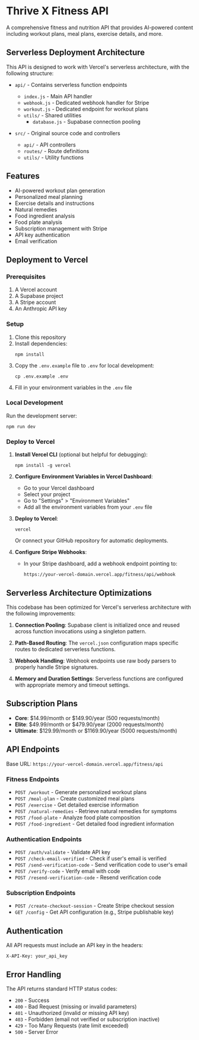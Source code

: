 # Thrive X Fitness API

A comprehensive fitness and nutrition API that provides AI-powered content including workout plans, meal plans, exercise details, and more.

## Serverless Deployment Architecture

This API is designed to work with Vercel's serverless architecture, with the following structure:

- `api/` - Contains serverless function endpoints
  - `index.js` - Main API handler
  - `webhook.js` - Dedicated webhook handler for Stripe
  - `workout.js` - Dedicated endpoint for workout plans
  - `utils/` - Shared utilities
    - `database.js` - Supabase connection pooling

- `src/` - Original source code and controllers
  - `api/` - API controllers
  - `routes/` - Route definitions
  - `utils/` - Utility functions

## Features

- AI-powered workout plan generation
- Personalized meal planning
- Exercise details and instructions
- Natural remedies
- Food ingredient analysis
- Food plate analysis
- Subscription management with Stripe
- API key authentication
- Email verification

## Deployment to Vercel

### Prerequisites

1. A Vercel account
2. A Supabase project
3. A Stripe account
4. An Anthropic API key

### Setup

1. Clone this repository
2. Install dependencies:
   ```
   npm install
   ```
3. Copy the `.env.example` file to `.env` for local development:
   ```
   cp .env.example .env
   ```
4. Fill in your environment variables in the `.env` file

### Local Development

Run the development server:

```
npm run dev
```

### Deploy to Vercel

1. **Install Vercel CLI** (optional but helpful for debugging):
   ```
   npm install -g vercel
   ```

2. **Configure Environment Variables in Vercel Dashboard**:
   - Go to your Vercel dashboard
   - Select your project
   - Go to "Settings" > "Environment Variables"
   - Add all the environment variables from your `.env` file

3. **Deploy to Vercel**:
   ```
   vercel
   ```
   Or connect your GitHub repository for automatic deployments.

4. **Configure Stripe Webhooks**:
   - In your Stripe dashboard, add a webhook endpoint pointing to:
     ```
     https://your-vercel-domain.vercel.app/fitness/api/webhook
     ```

## Serverless Architecture Optimizations

This codebase has been optimized for Vercel's serverless architecture with the following improvements:

1. **Connection Pooling**: Supabase client is initialized once and reused across function invocations using a singleton pattern.

2. **Path-Based Routing**: The `vercel.json` configuration maps specific routes to dedicated serverless functions.

3. **Webhook Handling**: Webhook endpoints use raw body parsers to properly handle Stripe signatures.

4. **Memory and Duration Settings**: Serverless functions are configured with appropriate memory and timeout settings.

## Subscription Plans

- **Core**: $14.99/month or $149.90/year (500 requests/month)
- **Elite**: $49.99/month or $479.90/year (2000 requests/month)
- **Ultimate**: $129.99/month or $1169.90/year (5000 requests/month)

## API Endpoints

Base URL: `https://your-vercel-domain.vercel.app/fitness/api`

### Fitness Endpoints

- `POST /workout` - Generate personalized workout plans
- `POST /meal-plan` - Create customized meal plans
- `POST /exercise` - Get detailed exercise information
- `POST /natural-remedies` - Retrieve natural remedies for symptoms
- `POST /food-plate` - Analyze food plate composition
- `POST /food-ingredient` - Get detailed food ingredient information

### Authentication Endpoints

- `POST /auth/validate` - Validate API key
- `POST /check-email-verified` - Check if user's email is verified
- `POST /send-verification-code` - Send verification code to user's email
- `POST /verify-code` - Verify email with code
- `POST /resend-verification-code` - Resend verification code

### Subscription Endpoints

- `POST /create-checkout-session` - Create Stripe checkout session
- `GET /config` - Get API configuration (e.g., Stripe publishable key)

## Authentication

All API requests must include an API key in the headers:

```
X-API-Key: your_api_key
```

## Error Handling

The API returns standard HTTP status codes:

- `200` - Success
- `400` - Bad Request (missing or invalid parameters)
- `401` - Unauthorized (invalid or missing API key)
- `403` - Forbidden (email not verified or subscription inactive)
- `429` - Too Many Requests (rate limit exceeded)
- `500` - Server Error
